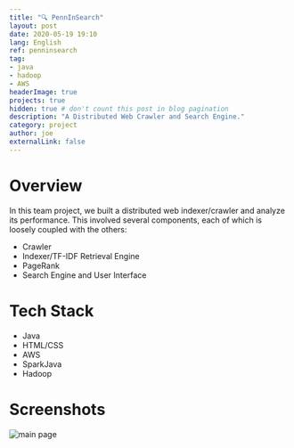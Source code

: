 ```yaml
---
title: "🔍 PennInSearch"
layout: post
date: 2020-05-19 19:10
lang: English
ref: penninsearch
tag:
- java
- hadoop
- AWS
headerImage: true
projects: true
hidden: true # don't count this post in blog pagination
description: "A Distributed Web Crawler and Search Engine."
category: project
author: joe
externalLink: false
---
```


# Overview

In this team project, we built a distributed web indexer/crawler and analyze its performance. This involved several components, each of which is loosely coupled with the others:

+ Crawler+ Indexer/TF-IDF Retrieval Engine+ PageRank
+ Search Engine and User Interface

# Tech Stack
+ Java 
+ HTML/CSS
+ AWS
+ SparkJava
+ Hadoop

# Screenshots

![main page](/assets/images/PennInSearch/main_page.png)
